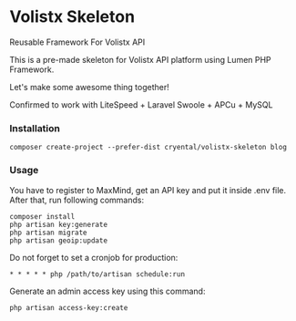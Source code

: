 # Volistx Skeleton
Reusable Framework For Volistx API

This is a pre-made skeleton for Volistx API platform using Lumen PHP Framework.

Let's make some awesome thing together!

Confirmed to work with LiteSpeed + Laravel Swoole + APCu + MySQL

### Installation
```
composer create-project --prefer-dist cryental/volistx-skeleton blog
```

### Usage
You have to register to MaxMind, get an API key and put it inside .env file.
After that, run following commands:

```
composer install
php artisan key:generate
php artisan migrate
php artisan geoip:update
```

Do not forget to set a cronjob for production:
```
* * * * * php /path/to/artisan schedule:run
```

Generate an admin access key using this command:
```
php artisan access-key:create
```
